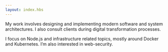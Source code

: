 ```yaml
---
layout: index.hbs
---
```


My work involves designing and implementing modern software and system architectures. I also consult clients during digital transformation processes.

I focus on Node.js and infrastructure related topics, mostly around Docker and Kubernetes. I’m also interested in web-security.
